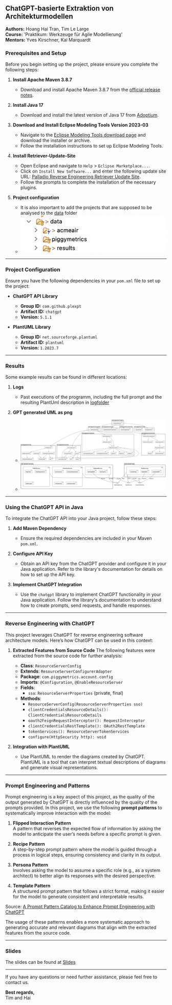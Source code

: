 ## ChatGPT-basierte Extraktion von Architekturmodellen

**Authors:** Hoang Hai Tran, Tim Le Large  
**Course:** 'Praktikum: Werkzeuge für Agile Modellierung'  
**Mentors:** Yves Kirschner, Kai Marquardt

### Prerequisites and Setup

Before you begin setting up the project, please ensure you complete the following steps:

1. **Install Apache Maven 3.8.7**
   - Download and install Apache Maven 3.8.7 from the [official release notes](https://maven.apache.org/docs/3.8.7/release-notes.html).

2. **Install Java 17**
   - Download and install the latest version of Java 17 from [Adoptium](https://adoptium.net/de/temurin/releases/?version=17).

3. **Download and Install Eclipse Modeling Tools Version 2023-03**
   - Navigate to the [Eclipse Modeling Tools download page](https://www.eclipse.org/downloads/packages/release/2023-03/r/eclipse-modeling-tools) and download the installer or archive.
   - Follow the installation instructions to set up Eclipse Modeling Tools.

4. **Install Retriever-Update-Site**
   - Open Eclipse and navigate to `Help` > `Eclipse Marketplace...`.
   - Click on `Install New Software...` and enter the following update site URL: [Palladio Reverse Engineering Retriever Update Site](https://updatesite.palladio-simulator.com/palladio-reverseengineering-retriever-updatesite/nightly/).
   - Follow the prompts to complete the installation of the necessary plugins.
  
5. **Project configuration**
   - It is also important to add the projects that are supposed to be analysed to the [data](data/) folder
   - ![Example configuration](pictures/example.png)

---

### Project Configuration

Ensure you have the following dependencies in your `pom.xml` file to set up the project:

- **ChatGPT API Library**
  - **Group ID:** `com.github.plexpt`
  - **Artifact ID:** `chatgpt`
  - **Version:** `5.1.1`

- **PlantUML Library**
  - **Group ID:** `net.sourceforge.plantuml`
  - **Artifact ID:** `plantuml`
  - **Version:** `1.2023.7`

---

### Results

Some example results can be found in different locations:

1. **Logs**
   - Past executions of the programm, including the full prompt and the resulting PlantUml description in [logfolder](data/results/)

2. **GPT generated UML as png**
   - ![PiggyMetricsUML](umls/PiggyMetricsGPTuml.png)
   - ![AcmeAirUML](umls/AcmeAirGPTuml.png)
  
---

### Using the ChatGPT API in Java

To integrate the ChatGPT API into your Java project, follow these steps:

1. **Add Maven Dependency**
   - Ensure the required dependencies are included in your Maven `pom.xml`.

2. **Configure API Key**
   - Obtain an API key from the ChatGPT provider and configure it in your Java application. Refer to the library's documentation for details on how to set up the API key.

3. **Implement ChatGPT Integration**
   - Use the `chatgpt` library to implement ChatGPT functionality in your Java application. Follow the library's documentation to understand how to create prompts, send requests, and handle responses.

---

### Reverse Engineering with ChatGPT

This project leverages ChatGPT for reverse engineering software architecture models. Here’s how ChatGPT can be used in this context:

1. **Extracted Features from Source Code**
   The following features were extracted from the source code for further analysis:

   - **Class**: `ResourceServerConfig`
   - **Extends**: `ResourceServerConfigurerAdapter`
   - **Package**: `com.piggymetrics.account.config`
   - **Imports**: `@Configuration`, `@EnableResourceServer`
   - **Fields**: 
     - `sso`: `ResourceServerProperties` (private, final)
   - **Methods**:
     - `ResourceServerConfig(ResourceServerProperties sso)`
     - `clientCredentialsResourceDetails(): ClientCredentialsResourceDetails`
     - `oauth2FeignRequestInterceptor(): RequestInterceptor`
     - `clientCredentialsRestTemplate(): OAuth2RestTemplate`
     - `tokenServices(): ResourceServerTokenServices`
     - `configure(HttpSecurity http): void`

2. **Integration with PlantUML**
   - Use PlantUML to render the diagrams created by ChatGPT. PlantUML is a tool that can interpret textual descriptions of diagrams and generate visual representations.
---

### Prompt Engineering and Patterns

Prompt engineering is a key aspect of this project, as the quality of the output generated by ChatGPT is directly influenced by the quality of the prompts provided. In this project, we use the following **prompt patterns** to systematically improve interaction with the model:

1. **Flipped Interaction Pattern**  
   A pattern that reverses the expected flow of information by asking the model to anticipate the user’s needs before a specific prompt is given.
   
2. **Recipe Pattern**  
   A step-by-step prompt pattern where the model is guided through a process in logical steps, ensuring consistency and clarity in its output.
   
3. **Persona Pattern**  
   Involves asking the model to assume a specific role (e.g., as a system architect) to better align its responses with the desired perspective.
   
4. **Template Pattern**  
   A structured prompt pattern that follows a strict format, making it easier for the model to generate consistent and interpretable results.

Source: [A Prompt Pattern Catalog to Enhance Prompt Engineering with ChatGPT](https://arxiv.org/abs/2305.01618)

The usage of these patterns enables a more systematic approach to generating accurate and relevant diagrams that align with the extracted features from the source code.

---

### Slides

The slides can be found at [Slides](presentation/Modellierung%20GPT.pdf)

---

If you have any questions or need further assistance, please feel free to contact us.

**Best regards,**  
Tim and Hai
